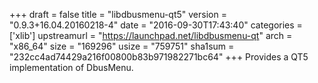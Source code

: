 +++
draft = false
title = "libdbusmenu-qt5"
version = "0.9.3+16.04.20160218-4"
date = "2016-09-30T17:43:40"
categories = ['xlib']
upstreamurl = "https://launchpad.net/libdbusmenu-qt"
arch = "x86_64"
size = "169296"
usize = "759751"
sha1sum = "232cc4ad74429a216f00800b83b971982271bc64"
+++
Provides a QT5 implementation of DbusMenu.